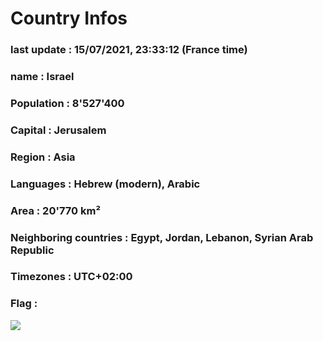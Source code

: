 # Country  Infos
### last update : 15/07/2021, 23:33:12 (France time)

### name : Israel
### Population : 8'527'400
### Capital : Jerusalem
### Region : Asia
### Languages : Hebrew (modern), Arabic
### Area : 20'770 km²
### Neighboring countries : Egypt, Jordan, Lebanon, Syrian Arab Republic
### Timezones : UTC+02:00

### Flag :
![](https://restcountries.eu/data/isr.svg)